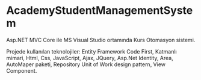 # AcademyStudentManagementSystem
Asp.NET MVC Core ile MS Visual Studio ortamında Kurs Otomasyon sistemi.

Projede kullanılan teknolojiler: Entity Framework Code First, Katmanlı mimari, Html, Css, JavaScript, Ajax, JQuery, Asp.Net Identity, Area, AutoMaper paketi, Repository Unit of Work design pattern, View Component.

